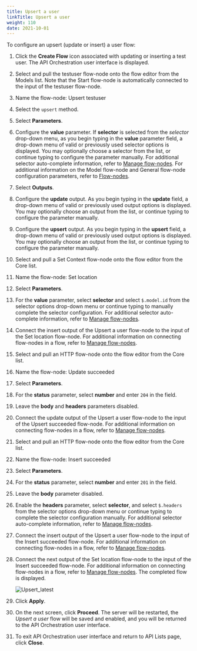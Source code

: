 ```yaml
---
title: Upsert a user
linkTitle: Upsert a user
weight: 110
date: 2021-10-01
---
```


To configure an upsert (update or insert) a user flow:

1. Click the **Create Flow** icon associated with updating or inserting a test user.
    The API Orchestration user interface is displayed.
1. Select and pull the testuser flow-node onto the flow editor from the Models list. Note that the Start flow-node is automatically connected to the input of the testuser flow-node.
1. Name the flow-node: Upsert testuser
1. Select the `upsert` method.
1. Select **Parameters**.
1. Configure the **value** parameter. If **selector** is selected from the _selector_ drop-down menu, as you begin typing in the **value** parameter field, a drop-down menu of valid or previously used selector options is displayed. You may optionally choose a selector from the list, or continue typing to configure the parameter manually. For additional selector auto-complete information, refer to [Manage flow-nodes](/docs/developer_guide/flows/manage_flow_nodes/). For additional information on the Model flow-node and General flow-node configuration parameters, refer to [Flow-nodes](/docs/developer_guide/flows/flow_nodes/).
1. Select **Outputs**.
1. Configure the **update** output. As you begin typing in the **update** field, a drop-down menu of valid or previously used output options is displayed. You may optionally choose an output from the list, or continue typing to configure the parameter manually.
1. Configure the **upsert** output. As you begin typing in the **upsert** field, a drop-down menu of valid or previously used output options is displayed. You may optionally choose an output from the list, or continue typing to configure the parameter manually.
1. Select and pull a Set Context flow-node onto the flow editor from the Core list.
1. Name the flow-node: Set location
1. Select **Parameters**.
1. For the **value** parameter, select **selector** and select `$.model.id` from the selector options drop-down menu or continue typing to manually complete the selector configuration. For additional selector auto-complete information, refer to [Manage flow-nodes](/docs/developer_guide/flows/manage_flow_nodes/).
1. Connect the insert output of the Upsert a user flow-node to the input of the Set location flow-node. For additional information on connecting flow-nodes in a flow, refer to [Manage flow-nodes](/docs/developer_guide/flows/manage_flow_nodes/).
1. Select and pull an HTTP flow-node onto the flow editor from the Core list.
1. Name the flow-node: Update succeeded
1. Select **Parameters**.
1. For the **status** parameter, select **number** and enter `204` in the field.
1. Leave the **body** and **headers** parameters disabled.
1. Connect the update output of the Upsert a user flow-node to the input of the Upsert succeeded flow-node. For additional information on connecting flow-nodes in a flow, refer to [Manage flow-nodes](/docs/developer_guide/flows/manage_flow_nodes/).
1. Select and pull an HTTP flow-node onto the flow editor from the Core list.
1. Name the flow-node: Insert succeeded
1. Select **Parameters**.
1. For the **status** parameter, select **number** and enter `201` in the field.
1. Leave the **body** parameter disabled.
1. Enable the **headers** parameter, select **selector**, and select `$.headers` from the selector options drop-down menu or continue typing to complete the selector configuration manually. For additional selector auto-complete information, refer to [Manage flow-nodes](/docs/developer_guide/flows/manage_flow_nodes/).
1. Connect the insert output of the Upsert a user flow-node to the input of the Insert succeeded flow-node. For additional information on connecting flow-nodes in a flow, refer to [Manage flow-nodes](/docs/developer_guide/flows/manage_flow_nodes/).
1. Connect the next output of the Set location flow-node to the input of the Insert succeeded flow-node. For additional information on connecting flow-nodes in a flow, refer to [Manage flow-nodes](/docs/developer_guide/flows/manage_flow_nodes/). The completed flow is displayed.

    ![Upsert_latest](/Images/upsert_latest.png)

1. Click **Apply**.
1. On the next screen, click **Proceed**. The server will be restarted, the _Upsert a user_ flow will be saved and enabled, and you will be returned to the API Orchestration user interface.
1. To exit API Orchestration user interface and return to API Lists page, click **Close**.
